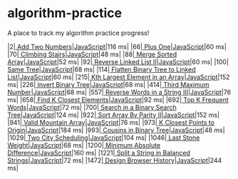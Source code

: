 # algorithm-practice
A place to track my algorithm practice progress!

|2|[ Add Two Numbers](https://leetcode.com/problems/add-two-numbers/)|[JavaScript](./solutions/2.%20Add%20Two%20NumbersJavaScript)|116 ms|
|66|[ Plus One](https://leetcode.com/problems/plus-one/)|[JavaScript](./solutions/66.%20Plus%20OneJavaScript)|60 ms|
|70|[ Climbing Stairs](https://leetcode.com/problems/climbing-stairs/)|[JavaScript](./solutions/70.%20Climbing%20StairsJavaScript)|48 ms|
|88|[ Merge Sorted Array](https://leetcode.com/problems/merge-sorted-array/)|[JavaScript](./solutions/88.%20Merge%20Sorted%20ArrayJavaScript)|52 ms|
|92|[ Reverse Linked List II](https://leetcode.com/problems/reverse-linked-list-ii/)|[JavaScript](./solutions/92.%20Reverse%20Linked%20List%20IIJavaScript)|60 ms|
|100|[ Same Tree](https://leetcode.com/problems/same-tree/)|[JavaScript](./solutions/100.%20Same%20TreeJavaScript)|68 ms|
|114|[ Flatten Binary Tree to Linked List](https://leetcode.com/problems/flatten-binary-tree-to-linked-list/)|[JavaScript](./solutions/114.%20Flatten%20Binary%20Tree%20to%20Linked%20ListJavaScript)|60 ms|
|215|[ Kth Largest Element in an Array](https://leetcode.com/problems/kth-largest-element-in-an-array/)|[JavaScript](./solutions/215.%20Kth%20Largest%20Element%20in%20an%20ArrayJavaScript)|152 ms|
|226|[ Invert Binary Tree](https://leetcode.com/problems/invert-binary-tree/)|[JavaScript](./solutions/226.%20Invert%20Binary%20TreeJavaScript)|68 ms|
|414|[ Third Maximum Number](https://leetcode.com/problems/third-maximum-number/)|[JavaScript](./solutions/414.%20Third%20Maximum%20NumberJavaScript)|68 ms|
|557|[ Reverse Words in a String III](https://leetcode.com/problems/reverse-words-in-a-string-iii/)|[JavaScript](./solutions/557.%20Reverse%20Words%20in%20a%20String%20IIIJavaScript)|76 ms|
|658|[ Find K Closest Elements](https://leetcode.com/problems/find-k-closest-elements/)|[JavaScript](./solutions/658.%20Find%20K%20Closest%20ElementsJavaScript)|92 ms|
|692|[ Top K Frequent Words](https://leetcode.com/problems/top-k-frequent-words/)|[JavaScript](./solutions/692.%20Top%20K%20Frequent%20WordsJavaScript)|72 ms|
|700|[ Search in a Binary Search Tree](https://leetcode.com/problems/search-in-a-binary-search-tree/)|[JavaScript](./solutions/700.%20Search%20in%20a%20Binary%20Search%20TreeJavaScript)|124 ms|
|922|[ Sort Array By Parity II](https://leetcode.com/problems/sort-array-by-parity-ii/)|[JavaScript](./solutions/922.%20Sort%20Array%20By%20Parity%20IIJavaScript)|152 ms|
|941|[ Valid Mountain Array](https://leetcode.com/problems/valid-mountain-array/)|[JavaScript](./solutions/941.%20Valid%20Mountain%20ArrayJavaScript)|76 ms|
|973|[ K Closest Points to Origin](https://leetcode.com/problems/k-closest-points-to-origin/)|[JavaScript](./solutions/973.%20K%20Closest%20Points%20to%20OriginJavaScript)|184 ms|
|993|[ Cousins in Binary Tree](https://leetcode.com/problems/cousins-in-binary-tree/)|[JavaScript](./solutions/993.%20Cousins%20in%20Binary%20TreeJavaScript)|48 ms|
|1029|[ Two City Scheduling](https://leetcode.com/problems/two-city-scheduling/)|[JavaScript](./solutions/1029.%20Two%20City%20SchedulingJavaScript)|104 ms|
|1046|[ Last Stone Weight](https://leetcode.com/problems/last-stone-weight/)|[JavaScript](./solutions/1046.%20Last%20Stone%20WeightJavaScript)|68 ms|
|1200|[ Minimum Absolute Difference](https://leetcode.com/problems/minimum-absolute-difference/)|[JavaScript](./solutions/1200.%20Minimum%20Absolute%20DifferenceJavaScript)|160 ms|
|1221|[ Split a String in Balanced Strings](https://leetcode.com/problems/split-a-string-in-balanced-strings/)|[JavaScript](./solutions/1221.%20Split%20a%20String%20in%20Balanced%20StringsJavaScript)|72 ms|
|1472|[ Design Browser History](https://leetcode.com/problems/design-browser-history/)|[JavaScript](./solutions/1472.%20Design%20Browser%20HistoryJavaScript)|244 ms|
